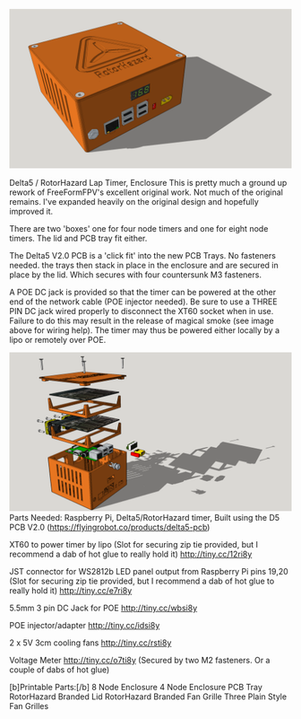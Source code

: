 
![alt text](https://github.com/Cerberus74/RotorHazard/raw/master/Hardware/3D%20Printed%20Enclosure/Images/RH%20Case.png)

Delta5 / RotorHazard Lap Timer, Enclosure
This is pretty much a ground up rework of FreeFormFPV's excellent original work. Not much of the original remains. I've expanded heavily on the original design and hopefully improved it.

There are two 'boxes' one for four node timers and one for eight node timers. The lid and PCB tray fit either.

The Delta5 V2.0 PCB is a 'click fit' into the new PCB Trays. No fasteners needed. the trays then stack in place in the enclosure and are secured in place by the lid. Which secures with four countersunk M3 fasteners.

A POE DC jack is provided so that the timer can be powered at the other end of the network cable (POE injector needed). Be sure to use a THREE PIN DC jack wired properly to disconnect the XT60 socket when in use. Failure to do this may result in the release of magical smoke (see image above for wiring help). The timer may thus be powered either locally by a lipo or remotely over POE.

![alt text](https://github.com/Cerberus74/RotorHazard/raw/master/Hardware/3D%20Printed%20Enclosure/Images/ExplodedView.png)
Parts Needed:
Raspberry Pi, Delta5/RotorHazard timer, Built using the D5 PCB V2.0 (https://flyingrobot.co/products/delta5-pcb)

XT60 to power timer by lipo (Slot for securing zip tie provided, but I recommend a dab of hot glue to really hold it)
http://tiny.cc/12ri8y

JST connector for WS2812b LED panel output from Raspberry Pi pins 19,20 (Slot for securing zip tie provided, but I recommend a dab of hot glue to really hold it)
http://tiny.cc/e7ri8y

5.5mm 3 pin DC Jack for POE
http://tiny.cc/wbsi8y

POE injector/adapter
http://tiny.cc/idsi8y

2 x 5V 3cm cooling fans
http://tiny.cc/rsti8y

Voltage Meter
http://tiny.cc/o7ti8y
(Secured by two M2 fasteners. Or a couple of dabs of hot glue)

[b]Printable Parts:[/b]
8 Node Enclosure
4 Node Enclosure
PCB Tray
RotorHazard Branded Lid
RotorHazard Branded Fan Grille
Three Plain Style Fan Grilles

